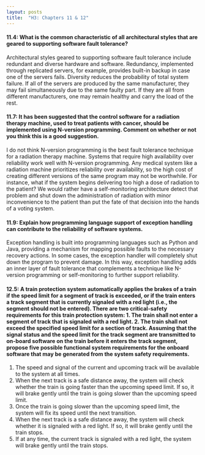 ```yaml
---
layout: posts
title:  "H3: Chapters 11 & 12"
---
```

#### 11.4: What is the common characteristic of all architectural styles that are geared to supporting software fault tolerance?
Architectural styles geared to supporting software fault tolerance include redundant and diverse hardware and software. Redundancy, implemented through replicated servers, for example, provides built-in backup in case one of the servers fails. Diversity reduces the probability of total system failure. If all of the servers are produced by the same manufacturer, they may fail simultaneously due to the same faulty part. If they are all from different manufacturers, one may remain healthy and carry the load of the rest.

#### 11.7:  It has been suggested that the control software for a radiation therapy machine, used to treat patients with cancer, should be implemented using N-version programming. Comment on whether or not you think this is a good suggestion.
I do not think N-version programming is the best fault tolerance technique for a radiation therapy machine. Systems that require high availability over reliability work well with N-version programming. Any medical system like a radiation machine prioritizes reliability over availability, so the high cost of creating different versions of the same program may not be worthwhile. For instance, what if the system begins delivering too high a dose of radiation to the patient? We would rather have a self-monitoring architecture detect that problem and shut down the administration of radiation with minor inconvenience to the patient than put the fate of that decision into the hands of a voting system.

#### 11.9: Explain how programming language support of exception handling can contribute to the reliability of software systems.
Exception handling is built into programming languages such as Python and Java, providing a mechanism for mapping possible faults to the necessary recovery actions. In some cases, the exception handler will completely shut down the program to prevent damage. In this way, exception handling adds an inner layer of fault tolerance that complements a technique like N-version programming or self-monitoring to further support reliability.

#### 12.5: A train protection system automatically applies the brakes of a train if the speed limit for a segment of track is exceeded, or if the train enters a track segment that is currently signaled with a red light (i.e., the segment should not be entered). There are two critical-safety requirements for this train protection system: 1. The train shall not enter a segment of track that is signaled with a red light. 2. The train shall not exceed the specified speed limit for a section of track. Assuming that the signal status and the speed limit for the track segment are transmitted to on-board software on the train before it enters the track segment, propose five possible functional system requirements for the onboard software that may be generated from the system safety requirements.
  1. The speed and signal of the current and upcoming track will be available to the system at all times.
  2. When the next track is a safe distance away, the system will check whether the train is going faster than the upcoming speed limit. If so, it will brake gently until the train is going slower than the upcoming speed limit.
  3. Once the train is going slower than the upcoming speed limit, the system will fix its speed until the next transition.
  4. When the next track is a safe distance away, the system will check whether it is signaled with a red light. If so, it will brake gently until the train stops.
  5. If at any time, the current track is signaled with a red light, the system will brake gently until the train stops.
  
